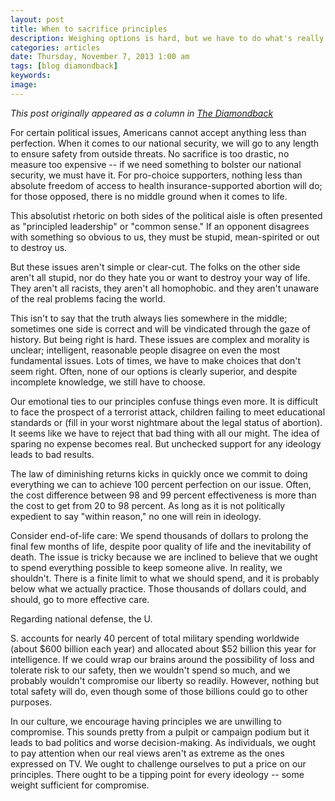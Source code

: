 ```yaml
---
layout: post
title: When to sacrifice principles
description: Weighing options is hard, but we have to do what's really right
categories: articles
date: Thursday, November 7, 2013 1:00 am
tags: [blog diamondback]
keywords: 
image: 
---
```

*This post originally appeared as a column in [The Diamondback](http://www.diamondbackonline.com/opinion/article_5dd5d888-4753-11e3-a32e-001a4bcf6878.html)*

For certain political issues, Americans cannot accept anything less than perfection. When it comes to our national security, we will go to any length to ensure safety from outside threats. No sacrifice is too drastic, no measure too expensive -- if we need something to bolster our national security, we must have it. For pro-choice supporters, nothing less than absolute freedom of access to health insurance-supported abortion will do; for those opposed, there is no middle ground when it comes to life. 

This absolutist rhetoric on both sides of the political aisle is often presented as "principled leadership" or "common sense." If an opponent disagrees with something so obvious to us, they must be stupid, mean-spirited or out to destroy us. 

But these issues aren't simple or clear-cut. The folks on the other side aren't all stupid, nor do they hate you or want to destroy your way of life. They aren't all racists, they aren't all homophobic. and they aren't unaware of the real problems facing the world. 

This isn't to say that the truth always lies somewhere in the middle; sometimes one side is correct and will be vindicated through the gaze of history. But being right is hard. These issues are complex and morality is unclear; intelligent, reasonable people disagree on even the most fundamental issues. Lots of times, we have to make choices that don't seem right. Often, none of our options is clearly superior, and despite incomplete knowledge, we still have to choose. 

Our emotional ties to our principles confuse things even more. It is difficult to face the prospect of a terrorist attack, children failing to meet educational standards or (fill in your worst nightmare about the legal status of abortion). It seems like we have to reject that bad thing with all our might. The idea of sparing no expense becomes real. But unchecked support for any ideology leads to bad results. 

The law of diminishing returns kicks in quickly once we commit to doing everything we can to achieve 100 percent perfection on our issue. Often, the cost difference between 98 and 99 percent effectiveness is more than the cost to get from 20 to 98 percent. As long as it is not politically expedient to say "within reason," no one will rein in ideology. 

Consider end-of-life care: We spend thousands of dollars to prolong the final few months of life, despite poor quality of life and the inevitability of death. The issue is tricky because we are inclined to believe that we ought to spend everything possible to keep someone alive. In reality, we shouldn't. There is a finite limit to what we should spend, and it is probably below what we actually practice. Those thousands of dollars could, and should, go to more effective care. 

Regarding national defense, the U. 

S. accounts for nearly 40 percent of total military spending worldwide (about $600 billion each year) and allocated about $52 billion this year for intelligence. If we could wrap our brains around the possibility of loss and tolerate risk to our safety, then we wouldn't spend so much, and we probably wouldn't compromise our liberty so readily. However, nothing but total safety will do, even though some of those billions could go to other purposes. 

In our culture, we encourage having principles we are unwilling to compromise. This sounds pretty from a pulpit or campaign podium but it leads to bad politics and worse decision-making. As individuals, we ought to pay attention when our real views aren't as extreme as the ones expressed on TV. We ought to challenge ourselves to put a price on our principles. There ought to be a tipping point for every ideology -- some weight sufficient for compromise. 
